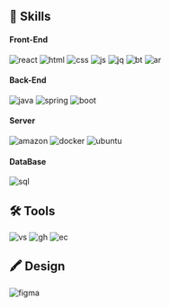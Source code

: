 

<h2 tabindex="-1" class="heading-element" dir="auto">🚀 Skills</h2>

<h4>Front-End</h4>

<img src="https://img.shields.io/badge/React-20232A?style=for-the-badge&logo=react&logoColor=61DAFB" alt="react"> <img src="https://img.shields.io/badge/HTML5-E34F26?style=for-the-badge&logo=html5&logoColor=white" alt="html">
<img src="https://img.shields.io/badge/CSS3-1572B6?style=for-the-badge&logo=css3&logoColor=white" alt="css">
<img src="https://img.shields.io/badge/JavaScript-F7DF1E?style=for-the-badge&logo=JavaScript&logoColor=white" alt="js">
<img src="https://img.shields.io/badge/jQuery-0769AD?style=for-the-badge&logo=jquery&logoColor=white" alt="jq">
<img src="https://img.shields.io/badge/Bootstrap-563D7C?style=for-the-badge&logo=bootstrap&logoColor=white" alt="bt">
<img src="https://img.shields.io/badge/Android-3DDC84?style=for-the-badge&logo=android&logoColor=white" alt="ar">

<h4>Back-End</h4>

<img src="https://img.shields.io/badge/Java-ED8B00?style=for-the-badge&logo=openjdk&logoColor=white" alt="java"> <img src="https://img.shields.io/badge/Spring-6DB33F?style=for-the-badge&logo=spring&logoColor=white" alt="spring">
<img src="https://img.shields.io/badge/springboot-6DB33F?style=for-the-badge&logo=springboot&logoColor=white" alt="boot">


<h4>Server</h4>


<img src="https://img.shields.io/badge/Amazon_AWS-232F3E?style=for-the-badge&logo=amazon-aws&logoColor=white" alt="amazon"> <img src="https://img.shields.io/badge/docker-%230db7ed.svg?style=for-the-badge&logo=docker&logoColor=white" alt="docker">
<img src="https://img.shields.io/badge/Ubuntu-E95420?style=for-the-badge&logo=ubuntu&logoColor=white" alt="ubuntu">


<h4>DataBase</h4>


<img src="https://img.shields.io/badge/MySQL-00000F?style=for-the-badge&logo=mysql&logoColor=white" alt="sql">
<h2 tabindex="-1" class="heading-element" dir="auto">🛠 Tools</h2>


<img src="https://img.shields.io/badge/Visual_Studio_Code-0078D4?style=for-the-badge&logo=visual%20studio%20code&logoColor=white" alt="vs"> <img src="https://img.shields.io/badge/GitHub-100000?style=for-the-badge&logo=github&logoColor=white" alt="gh">
<img src="https://img.shields.io/badge/Eclipse-2C2255?style=for-the-badge&logo=eclipse&logoColor=white" alt="ec">



<h2 tabindex="-1" class="heading-element" dir="auto">🖍 Design</h2>

<img src="https://img.shields.io/badge/Figma-F24E1E?style=for-the-badge&logo=figma&logoColor=white" alt="figma">
